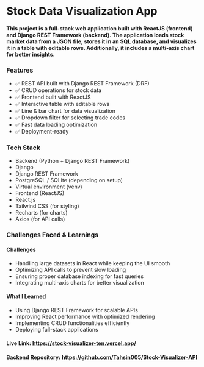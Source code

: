 # Stock Data Visualization App
#### This project is a full-stack web application built with ReactJS (frontend) and Django REST Framework (backend). The application loads stock market data from a JSON file, stores it in an SQL database, and visualizes it in a table with editable rows. Additionally, it includes a multi-axis chart for better insights.

### Features
* ✅ REST API built with Django REST Framework (DRF)
* ✅ CRUD operations for stock data
* ✅ Frontend built with ReactJS
* ✅ Interactive table with editable rows
* ✅ Line & bar chart for data visualization
* ✅ Dropdown filter for selecting trade codes
* ✅ Fast data loading optimization
* ✅ Deployment-ready

### Tech Stack
* Backend (Python + Django REST Framework)
* Django
* Django REST Framework
* PostgreSQL / SQLite (depending on setup)
* Virtual environment (venv)
* Frontend (ReactJS)
* React.js
* Tailwind CSS (for styling)
* Recharts (for charts)
* Axios (for API calls)


### Challenges Faced & Learnings
#### Challenges
* Handling large datasets in React while keeping the UI smooth
* Optimizing API calls to prevent slow loading
* Ensuring proper database indexing for fast queries
* Integrating multi-axis charts for better visualization
#### What I Learned
* Using Django REST Framework for scalable APIs
* Improving React performance with optimized rendering
* Implementing CRUD functionalities efficiently
* Deploying full-stack applications


#### Live Link: https://stock-visualizer-ten.vercel.app/
#### Backend Repository: https://github.com/Tahsin005/Stock-Visualizer-API
